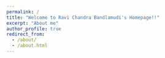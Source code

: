 ```yaml
---
permalink: /
title: "Welcome to Ravi Chandra Bandlamudi's Homepage!!"
excerpt: "About me"
author_profile: true
redirect_from: 
  - /about/
  - /about.html
---
```

